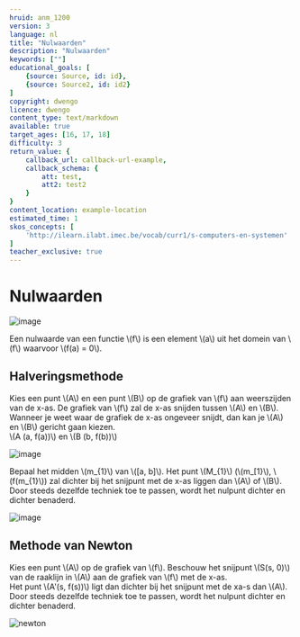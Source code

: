 ```yaml
---
hruid: anm_1200
version: 3
language: nl
title: "Nulwaarden"
description: "Nulwaarden"
keywords: [""]
educational_goals: [
    {source: Source, id: id}, 
    {source: Source2, id: id2}
]
copyright: dwengo
licence: dwengo
content_type: text/markdown
available: true
target_ages: [16, 17, 18]
difficulty: 3
return_value: {
    callback_url: callback-url-example,
    callback_schema: {
        att: test,
        att2: test2
    }
}
content_location: example-location
estimated_time: 1
skos_concepts: [
    'http://ilearn.ilabt.imec.be/vocab/curr1/s-computers-en-systemen'
]
teacher_exclusive: true
---
```


# Nulwaarden 

![image](https://github.com/dwengovzw/learning_content/assets/48352335/24af4dc2-bf19-4490-a292-60022e233a8a)

Een nulwaarde van een functie \\(f\\) is een element \\(a\\) uit het domein van \\(f\\) waarvoor \\(f(a) = 0\\). 

## Halveringsmethode

Kies een punt \\(A\\) en een punt \\(B\\) op de grafiek van \\(f\\) aan weerszijden van de x-as. De grafiek van \\(f\\) zal de x-as snijden tussen \\(A\\) en \\(B\\). Wanneer je weet waar de grafiek de x-as ongeveer snijdt, dan kan je \\(A\\) en \\(B\\) gericht gaan kiezen. <br>
\\(A (a, f(a))\\) en \\(B (b, f(b))\\)

![image](https://github.com/dwengovzw/learning_content/assets/48352335/9aab0afb-121a-4018-ba34-fa92eff9c974)

Bepaal het midden \\(m_{1}\\) van \\([a, b]\\). Het punt \\(M_{1}\\) (\\(m_[1}\\), \\(f(m_{1}\\)) zal dichter bij het snijpunt met de x-as liggen dan \\(A\\) of \\(B\\).<br>
Door steeds dezelfde techniek toe te passen, wordt het nulpunt dichter en dichter benaderd.

![image](https://github.com/dwengovzw/learning_content/assets/48352335/0723a76e-416d-4114-975b-5bc5692ed64f)

## Methode van Newton

Kies een punt \\(A\\) op de grafiek van \\(f\\). Beschouw het snijpunt \\(S(s, 0)\\) van de raaklijn in \\(A\\) aan de grafiek van \\(f\\) met de x-as. <br>
Het punt \\(A'(s, f(s))\\) ligt dan dichter bij het snijpunt met de xa-s dan \\(A\\).<br>
Door steeds dezelfde techniek toe te passen, wordt het nulpunt dichter en dichter benaderd.

![newton](https://github.com/dwengovzw/learning_content/assets/48352335/28aedc24-5f27-403c-a64c-15ad3f28da68)
